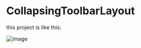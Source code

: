# CollapsingToolbarLayout
this project is like this:

![image](https://github.com/lixiaote/CollapsingToolbarLayout/blob/master/app/git.gif)
